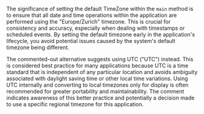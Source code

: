 The significance of setting the default TimeZone within the `main` method is to ensure that all date and time operations within the application are performed using the "Europe/Zurich" timezone. This is crucial for consistency and accuracy, especially when dealing with timestamps or scheduled events. By setting the default timezone early in the application's lifecycle, you avoid potential issues caused by the system's default timezone being different.

The commented-out alternative suggests using UTC ("UTC") instead. This is considered best practice for many applications because UTC is a time standard that is independent of any particular location and avoids ambiguity associated with daylight saving time or other local time variations.  Using UTC internally and converting to local timezones only for display is often recommended for greater portability and maintainability. The comment indicates awareness of this better practice and potentially a decision made to use a specific regional timezone for this application.
